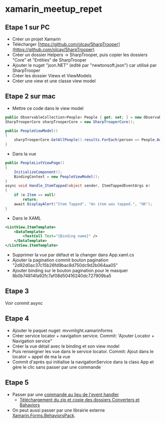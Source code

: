 # xamarin_meetup_repet

## Etape 1 sur PC

- Créer un projet Xamarin
- Télécharger [https://github.com/olcay/SharpTrooper](https://github.com/olcay/SharpTrooper)
- Créer un dossier Helpers -> SharpTrooper, puis copier les dossiers "Core" et "Entities" de SharpTrooper
- Ajouter le nuget "json.NET" (edité par "newtonsoft.json") car utilisé par SharpTrooper
- Créer les dossier Views et ViewModels
- Créer une view et une classe view model

## Etape 2 sur mac

- Mettre ce code dans le view model

```c#
public ObservableCollection<People> People { get; set; } = new ObservableCollection<People>();
SharpTrooperCore sharpTrooperCore = new SharpTrooperCore();

public PeopleViewModel()
{
	sharpTrooperCore.GetAllPeople().results.ForEach(person => People.Add(person));
}
```

- Dans la vue

```c#
public PeopleListViewPage()
{
	InitializeComponent();
	BindingContext = new PeopleViewModel();
}
async void Handle_ItemTapped(object sender, ItemTappedEventArgs e)
{
	if (e.Item == null)
		return;
    await DisplayAlert("Item Tapped", "An item was tapped.", "OK");
}
```

- Dans le XAML

```xml
<ListView.ItemTemplate>
    <DataTemplate>
        <TextCell Text="{Binding name}" />
    </DataTemplate>
</ListView.ItemTemplate>
```

- Supprimer la vue par défaut et la changer dans App.xaml.cs
- Ajouter la pagination commit bouton pagination "2d92d0ac37c15b26fd9bac8d750dc9d2b064aa05"
- Ajouter binding sur le bouton pagination pour le masquer 8b0b74814fa92fc7af08d50416240dc727909ba5

## Etape 3

Voir commit async

## Etape 4

- Ajouter le paquet nuget: mvvmlight.xamarinforms
- Créer service locator + navigation service. Commit: 'Ajouter Locator + Navigation service"
- Créer la vue détail avec le binding et son view model
- Puis renseigner les vue dans le service locator. Commit: Ajout dans le locator + appel de ma la vue
- Commit d'après qui initialise la navigationService dans la class App et gère le clic sans passer par une commande

## Etape 5

- Passer par une [commande au lieu de l'event handler](https://docs.microsoft.com/fr-fr/xamarin/xamarin-forms/app-fundamentals/behaviors/reusable/event-to-command-behavior)
  - [Téléchargement du zip et copie des dossiers Converters et Bahaviors](https://developer.xamarin.com/samples/xamarin-forms/behaviors/eventtocommandbehavior/)
- On peut aussi passer par une librairie externe [Xamarin.Forms.BehaviorsPack](https://github.com/nuitsjp/Xamarin.Forms.BehaviorsPack).
